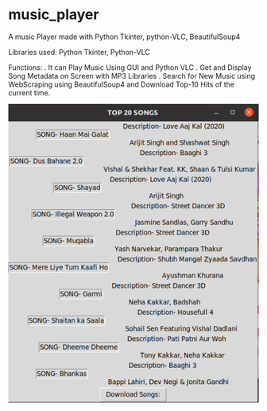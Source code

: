 # music_player
A music Player made with Python Tkinter, python-VLC, BeautifulSoup4

Libraries used:
Python Tkinter, Python-VLC

Functions: 
. It can Play Music Using GUI and Python VLC
. Get and Display Song Metadata on Screen with MP3 Libraries
. Search for New Music using WebScraping using BeautifulSoup4
  and Download Top-10 Hits of the current time.

![Screenshot](https://github.com/abhinav1321/music_player/blob/master/downloader.png)
